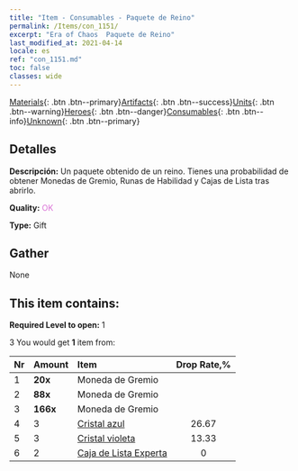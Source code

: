 ```yaml
---
title: "Item - Consumables - Paquete de Reino"
permalink: /Items/con_1151/
excerpt: "Era of Chaos  Paquete de Reino"
last_modified_at: 2021-04-14
locale: es
ref: "con_1151.md"
toc: false
classes: wide
---
```

 [Materials](/es/Items/){: .btn .btn--primary}[Artifacts](/es/Items/Artifacts/){: .btn .btn--success}[Units](/es/Items/Units/){: .btn .btn--warning}[Heroes](/es/Items/Heroes/){: .btn .btn--danger}[Consumables](/es/Items/Consumables/){: .btn .btn--info}[Unknown](/es/Items/Unknown/){: .btn .btn--primary}

## Detalles
 **Descripción:** Un paquete obtenido de un reino. Tienes una probabilidad de obtener Monedas de Gremio, Runas de Habilidad y Cajas de Lista tras abrirlo.

 **Quality:** <span style="color: #DA70D6">OK</span>

 **Type:** Gift

## Gather

  None

## This item contains:

 **Required Level to open:** 1

 3 You would get **1** item  from:

  | Nr | Amount |     Item    | Drop Rate,% |
  |:---|:-------|:------------|:---------:|
  | 1 |  **20x** | Moneda de Gremio |  | 26.67 | 
  | 2 |  **88x** | Moneda de Gremio |  | 20 | 
  | 3 |  **166x** | Moneda de Gremio |  | 13.33 | 
  | 4 | 3 | [Cristal azul](/es/Items/con_716/) | 26.67 | 
  | 5 | 3 | [Cristal violeta](/es/Items/con_720/) | 13.33 | 
  | 6 | 2 | [Caja de Lista Experta](/es/Items/con_776/) | 0 | 
